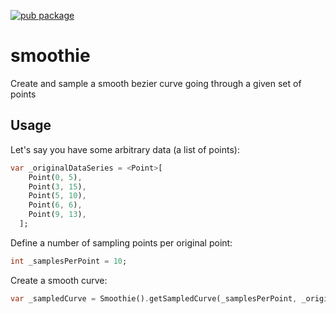 [![pub package](https://img.shields.io/pub/v/smoothie.svg)](https://pub.dartlang.org/packages/smoothie)

# smoothie

Create and sample a smooth bezier curve going through a given set of points

## Usage

Let's say you have some arbitrary data (a list of points):

```dart
var _originalDataSeries = <Point>[
    Point(0, 5),
    Point(3, 15),
    Point(5, 10),
    Point(6, 6),
    Point(9, 13),
  ];
```

Define a number of sampling points per original point:

```dart
int _samplesPerPoint = 10;
```

Create a smooth curve:

```dart
var _sampledCurve = Smoothie().getSampledCurve(_samplesPerPoint, _originalDataSeries);
```